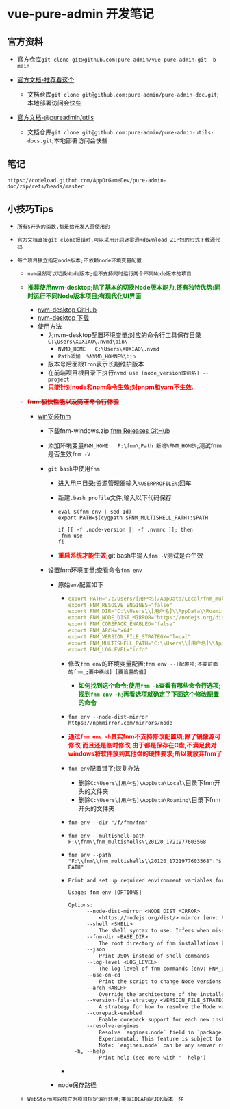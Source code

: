 # vue-pure-admin 开发笔记

## 官方资料

- 官方仓库`git clone git@github.com:pure-admin/vue-pure-admin.git -b main`
- [官方文档-推荐看这个](https://pure-admin.github.io/pure-admin-doc)
  - 文档仓库`git clone git@github.com:pure-admin/pure-admin-doc.git`;本地部署访问会快些

- [官方文档-@pureadmin/utils](https://pure-admin-utils.netlify.app/)
  - 文档仓库`git clone git@github.com:pure-admin/pure-admin-utils-docs.git`;本地部署访问会快些


## 笔记

`https://codeload.github.com/AppOrGameDev/pure-admin-doc/zip/refs/heads/master`

## 小技巧Tips

- `所有$开头的函数,都是给开发人员使用的`

- `官方文档直接git clone报错时,可以采用开启迷雾通+download ZIP包的形式下载源代码`

- `每个项目独立指定node版本;不依赖node环境变量配置`
  - `nvm虽然可以切换Node版本;但不支持同时运行两个不同Node版本的项目`
  
  - <strong style="color:green;">推荐使用nvm-desktop;除了基本的切换Node版本能力,还有独特优势:同时运行不同Node版本项目;有现代化UI界面</strong>
    - [nvm-desktop GitHub](https://github.com/1111mp/nvm-desktop)
    - [nvm-desktop 下载](https://github.com/1111mp/nvm-desktop/releases)
    - 使用方法
      - 为nvm-desktop配置环境变量;对应的命令行工具保存目录`C:\Users\XUXIAO\.nvmd\bin\`
        - `NVMD_HOME   C:\Users\XUXIAO\.nvmd`
        - `Path添加  %NVMD_HOMNE%\bin`
      - 版本号后面跟`Iron`表示长期维护版本
      - 在前端项目根目录下执行`nvmd use [node_version或别名] --project`
      - <strong style="color:red;">只能针对node和npm命令生效;对pnpm和yarn不生效.</strong>
    
  - ~~<strong style="color:red;">fnm:极快性能以及简洁命令行体验</strong>~~
    
    - [win安装fnm](https://www.oldestdream.com/2022/04/windows-install-nodejs-with-fnm/)
    
      - 下载fnm-windows.zip [fnm Releases GitHub](https://github.com/Schniz/fnm/releases)
    
      - 添加环境变量`FNM_HOME   F:\fnm\`;`Path 新增%FNM_HOME%`;测试fnm是否生效`fnm -V`
    
      - `git bash`中使用`fnm`
    
        - 进入用户目录;资源管理器输入`%USERPROFILE%`;回车
    
        - 新建`.bash_profile`文件;输入以下代码保存
    
        - ```shell
          eval $(fnm env | sed 1d)
          export PATH=$(cygpath $FNM_MULTISHELL_PATH):$PATH
          
          if [[ -f .node-version || -f .nvmrc ]]; then
           fnm use
          fi
          ```
    
        - <strong style="color:red;">重启系统才能生效;</strong>git bash中输入`fnm -V`测试是否生效
    
      - 设置fnm环境变量;查看命令`fnm env`
    
        - 原始`env`配置如下
        
          - ```yaml
            export PATH="/c/Users/[用户名]/AppData/Local/fnm_multishells/20120_1721977603568":"$PATH"
            export FNM_RESOLVE_ENGINES="false"
            export FNM_DIR="C:\\Users\\[用户名]\\AppData\\Roaming\\fnm"
            export FNM_NODE_DIST_MIRROR="https://nodejs.org/dist"
            export FNM_COREPACK_ENABLED="false"
            export FNM_ARCH="x64"
            export FNM_VERSION_FILE_STRATEGY="local"
            export FNM_MULTISHELL_PATH="C:\\Users\\[用户名]\\AppData\\Local\\fnm_multishells\\20120_1721977603568"
            export FNM_LOGLEVEL="info"
            
            ```
        
          - 修改`fnm env`的环境变量配置;`fnm env --[配置项;不要前面的fnm_;要中横线] [要设置的值]`
        
            - <strong style="color:green;">如何找到这个命令;使用`fnm -h`查看有哪些命令行选项;找到`fnm env -h`;再看选项就确定了下面这个修改配置的命令</strong>
        
          - `fnm env --node-dist-mirror https://npmmirror.com/mirrors/node`
        
          - <strong style="color:red;">通过`fnm env -h`其实fnm不支持修改配置项;除了镜像源可修改,而且还是临时修改;由于都是保存在C盘,不满足我对windows将软件放到其他盘的硬性要求;所以就放弃fnm了</strong>
        
          - `fnm env`配置错了;恢复办法
        
            - 删除`C:\Users\[用户名]\AppData\Local\`目录下fnm开头的文件夹
            - 删除`C:\Users\[用户名]\AppData\Roaming\`目录下fnm开头的文件夹
        
          - `fnm env --dir "/f/fnm/fnm"`
        
          - `fnm env --multishell-path F:\\fnm\\fnm_multishells\\20120_1721977603568`
        
          - `fnm env --path "F:\\fnm\\fnm_multishells\\20120_1721977603568":"$PATH"`
        
          - ```txt
            Print and set up required environment variables for fnm
            
            Usage: fnm env [OPTIONS]
            
            Options:
                  --node-dist-mirror <NODE_DIST_MIRROR>
                      <https://nodejs.org/dist/> mirror [env: FNM_NODE_DIST_MIRROR] [default: https://nodejs.org/dist]
                  --shell <SHELL>
                      The shell syntax to use. Infers when missing [possible values: bash, zsh, fish, power-shell, cmd]
                  --fnm-dir <BASE_DIR>
                      The root directory of fnm installations [env: FNM_DIR]
                  --json
                      Print JSON instead of shell commands
                  --log-level <LOG_LEVEL>
                      The log level of fnm commands [env: FNM_LOGLEVEL] [default: info] [possible values: quiet, error, info]
                  --use-on-cd
                      Print the script to change Node versions every directory change
                  --arch <ARCH>
                      Override the architecture of the installed Node binary. Defaults to arch of fnm binary [env: FNM_ARCH]
                  --version-file-strategy <VERSION_FILE_STRATEGY>
                      A strategy for how to resolve the Node version. Used whenever `fnm use` or `fnm install` is called without a version, or when `--use-on-cd` is configured on evaluation [env: FNM_VERSION_FILE_STRATEGY] [default: local] [possible values: local, recursive]
                  --corepack-enabled
                      Enable corepack support for each new installation. This will make fnm call `corepack enable` on every Node.js installation. For more information about corepack see <https://nodejs.org/api/corepack.html> [env: FNM_COREPACK_ENABLED]
                  --resolve-engines
                      Resolve `engines.node` field in `package.json` whenever a `.node-version` or `.nvmrc` file is not present.
                      Experimental: This feature is subject to change.
                      Note: `engines.node` can be any semver range, with the latest satisfying version being resolved. [env: FNM_RESOLVE_ENGINES]
              -h, --help
                      Print help (see more with '--help')
            
            ```
        
          - 
        
        - node保存路径
    
  - `WebStorm可以独立为项目指定运行环境;类似IDEA指定JDK版本一样`
